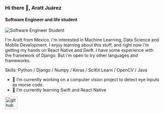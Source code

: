 ### Hi there 👋, Aratt Juárez
#### Software Engineer and life student
![Software Engineer Student](https://arturssmirnovs.github.io/github-profile-readme-generator/images/banner.png)

I'm Aratt from Mexico, i'm interested in Machine Learning, Data Science and Mobile Development. I enjoy learning about this stuff, and right now i'm getting my hands on React Native and Swift. I have some experience with the framework of Django. But i'm open to try other languages and frameworks.

Skills: Python / Django / Numpy / Keras / SciKit Learn / OpenCV / Java

- 🔭 I’m currently working on a computer vision project to detect eye inputs as morse code. 
- 🌱 I’m currently learning Swift and React Native 


[<img src='https://cdn.jsdelivr.net/npm/simple-icons@3.0.1/icons/github.svg' alt='github' height='40'>](https://github.com/arattjzl)  

